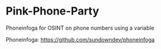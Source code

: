 # Pink-Phone-Party
Phoneinfoga for OSINT on phone numbers using a variable

Phoneinfoga: https://github.com/sundowndev/phoneinfoga
